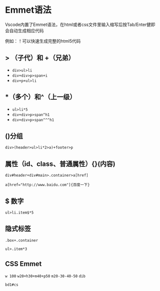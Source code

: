 # Emmet语法

Vscode内置了Emmet语法，在html或者css文件里输入缩写后按Tab/Enter健即会自动生成相应代码

例如：！可以快速生成完整的html5代码

## > （子代）和 +（兄弟）

- `div>ul>li`
- `div+div>p>span+i`
- `div+p+ul>li`

## *（多个）和^（上一级）

- `ul>li*5`
- `div+div>p>span^h1`
- `div+div>p>span^^^h1`

## ()分组

`div>(header>ul>li*2>a)+footer>p`

## 属性（id、class、普通属性）{}(内容)

`div#header+div#main>.container>a[href]`

`a[href="http://www.baidu.com"]{百度一下}`

## $ 数字

`ul>li.item$*5`

## 隐式标签

`.box+.container`

`ul>.item*3`

## CSS Emmet

`w 100`	`w20+h30+m40+p50`	`m20-30-40-50`	`dib`

`bd1#cs`


